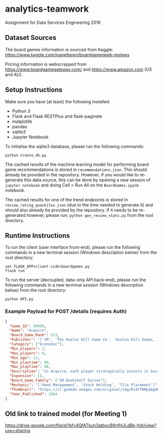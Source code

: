 # analytics-teamwork
Assignment for Data Services Engineering 2019

## Dataset Sources

The board games information is sourced from Kaggle: https://www.kaggle.com/jvanelteren/boardgamegeek-reviews

Pricing information is webscrapped from https://www.boardgamegateway.com/ and https://www.amazon.com (US and AU).

## Setup Instructions

Make sure you have (at least) the following installed:

 * Python 3
 * Flask and Flask RESTPlus and flask-paginate
 * matplotlib
 * pandas
 * sqlite3
 * Jupyter Notebook

To initialise the sqlite3 database, please run the following commands:

```
python Create_db.py
```

The cached results of the machine learning model for performing board game recommendations is stored in `recommendations.json`. This should already be provided in the repository. However, if you would like to re-generate this data source, this can be done by opening a new session of `jupyter notebook` and doing Cell > Run All on the `BoardGames.ipynb` notebook.

The cached results for one of the trend endpoints is stored in `review_rating_quantiles.json` (due to the time needed to generate it) and should also already be provided by the repository. If it needs to be re-generated however, please run: `python gen_review_stats.py` from the root directory.


## Runtime Instructions

To run the client (user interface front-end), please run the following commands in a new terminal session (Windows description below) from the root directory:

```
set FLASK_APP=client-side\boardgames.py
flask run
```

To run the server (decoupled, data-only API back-end), please run the following commands in a new terminal session (Windows description below) from the root directory:

```
python API.py
```

### Example Payload for POST /details (requires Auth)
```json
{
  "Game_ID": 99999,
  "Name": "Acquire",
  "Board_Game_Rank": 223,
  "Publisher": "['3M', 'The Avalon Hill Game Co', 'Avalon Hill Games, Inc.', 'Dujardin', 'Grow Jogos e Brinquedos', 'PS-Games', 'Schmidt France', 'Schmidt International', 'Schmidt Spiele', 'Selecta Spel en Hobby', 'Smart Games, Inc.']",
  "Category": ["Economic"],
  "Min_players": 2,
  "Max_players": 6,
  "Min_age": 12,
  "Min_playtime": 90,
  "Max_playtime": 90,
  "Description": "In Acquire, each player strategically invests in businesses, trying to retain a majority of stock.  As the businesses grow with tile placements, they also start merging, giving the majority stockholders of the acquired business sizable bonuses, which can then be used to reinvest into other chains.  All of the investors in the acquired company can then cash in their stocks for current value or trade them 2-for-1 for shares of the newer, larger business.  The game is a race to acquire the greatest wealth.&#10;&#10;This Sid Sackson classic has taken many different forms over the years depending on the publisher.  Some versions of the 3M bookshelf edition included rules for a 2-player variant. The original version is part of the 3M Bookshelf Series.&#10;&#10;Note: many books and websites incorrectly list this as a 1962 publication.&#10;&#10;",
  "Expansion": [],
  "Board_Game_Family": ["3M Bookshelf Series"],
  "Mechanic": "['Hand Management', 'Stock Holding', 'Tile Placement']",
  "Thumbnail": "https://cf.geekdo-images.com/original/img/Bz4tTHNpq6gUKFkJs0fJdVIGR1s=/0x0/pic3299296.jpg",
  "Year_Published": 1964
}
```

## Old link to trained model (for Meeting 1)
https://drive.google.com/file/d/1kfv4QfATkuh3atbocB9nfHJLdBk-fptI/view?usp=sharing

